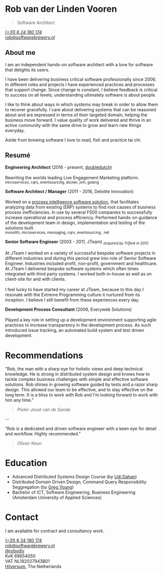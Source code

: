 # Rob van der Linden Vooren

> Software Architect

_[(+31) 6 24 180 174](tel:+31624180174)_<br/>
_[rob@softwarebrewery.nl](mailto:rob@softwarebrewery.nl)_<br/>

## About me
I am an independent hands-on software architect with a love for software that delights its users.

I have been delivering business critical software professionally since 2006. In different roles and projects I have experienced practices and processes that support change. Since change is constant, I believe feedback is critical to success on all levels; understanding ultimately software is about people.

I like to think about ways in which systems may break in order to allow them to recover gracefully. I care about delivering systems that can be reasoned about and are expressed in terms of their targeted domain, helping the business move forward. I value quality of work delivered and thrive in an active community with the same drive to grow and learn new things everyday.

Aside from brewing software I love to read, fish and practice tai chi.

## Resumé
**Engineering Architect** (2016 - present, [doubledutch](www.doubledutch.me))<br/><br/>
Rewriting the worlds leading Live Engagement Marketing platform.<br/>
<sub>microservices, cqrs, eventsourcing, docker, jvm, golang</sub>

**Software Architect / Manager** (2011 - 2016, Deloitte Innovation)<br/><br/>Worked on a [process intelligence software solution](https://www2.deloitte.com/nl/nl/pages/risk/solutions/process-x-ray.html), that facilitates analyzing data from existing (ERP) systems to find root causes of business process inefficiencies. In use by several F500 companies to successfully increase operational and process efficiency. Performed hands-on guidance of the development team in design, implementation and testing of the solutions built.<br/>
<sub>monolith, microservices, messaging, cqrs, eventsourcing, .net</sub>

**Senior Software Engineer** (2003 - 2011, JTeam) _<sub>acquired by Trifork in 2012</sub>_<br/><br/>At JTeam I worked on a variety of successful bespoke software projects in different industries and during this period grew into role of Senior Software Engineer. Industries included profit, non-profit, government and healthcare. At JTeam I delivered bespoke software systems which often times integrated with third party systems. I worked both in-house as well as on client-site for and with clients.<br/><br/>I feel lucky to have started my career at JTeam, because to this day I resonate with the Extreme Programming culture it nurtured from its inception. I believe I still benefit from these experiences every day.

**Development Process Consultant** (2006, Everyweb Solutions)<br/><br/>
Played a key role in setting up a development environment supporting agile practices to increase transparency in the development process. As such introduced issue tracking, an automated build system and test driven development.

# Recommendations
"Rob, the man with a sharp eye for holistic views and deep technical knowledge. He is strong in distributed system design and knows how to tackle complex business challenges with simple and effective software solutions. Rob shines in growing software guided by tests and a razor sharp design. This allowed our team to be effective, and to stay effective on the long term. It is a bliss to work with Rob and I'm looking forward to work with him any time."
> _Pieter Joost van de Sande_<br/>

--

"Rob is a dedicated and driven software engineer with a keen eye for detail and workflow. Highly recommended."<br/>
> _Olivier Keun_<br/>

# Education
* Advanced Distributed Systems Design Course (by [Udi Dahan](http://udidahan.com))<br/>
* Distributed Domain Driven Design, Command Query Responsibility Seggregation (by [Greg Young](https://goodenoughsoftware.net))<br/>
* Bachelor of ICT, Software Engineering, Business Engineering (Amsterdam University of Applied Sciences)

# Contact
I am available for contract and consultancy work.

[(+31) 6 24 180 174](tel:+31624180174)<br/>
[rob@softwarebrewery.nl](mailto:rob@softwarebrewery.nl)<br/>
[@robvdlv](https://twitter.com/robvdlv)<br/>
KvK 69654050<br/>
VAT NL192027943B01<br/>
[Hilversum](https://www.google.nl/maps/place/Hilversum), The Netherlands<br/>
<br/>
